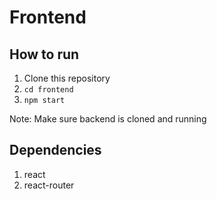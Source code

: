 # Frontend

## How to run

1. Clone this repository
2. `cd frontend`
3. `npm start`

Note: Make sure backend is cloned and running

## Dependencies

1. react
2. react-router